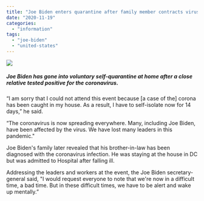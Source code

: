 ```yaml
---
title: "Joe Biden enters quarantine after family member contracts virus"
date: "2020-11-19"
categories: 
  - "information"
tags: 
  - "joe-biden"
  - "united-states"
---
```


![](https://gumlet.assettype.com/bdnews24-english%2Fimport%2Fmedia%2F2020%2F11%2F19%2Fmirza-fakhrul-191120-01.jpg?w=1200&auto=format%2Ccompress&ogImage=true&enlarge=true)

##### Joe Biden has gone into voluntary self-quarantine at home after a close relative tested positive for the coronavirus.

“I am sorry that I could not attend this event because \[a case of the\] corona has been caught in my house. As a result, I have to self-isolate now for 14 days,” he said.

“The coronavirus is now spreading everywhere. Many, including Joe Biden, have been affected by the virus. We have lost many leaders in this pandemic."

Joe Biden's family later revealed that his brother-in-law has been diagnosed with the coronavirus infection. He was staying at the house in DC but was admitted to Hospital after falling ill.

Addressing the leaders and workers at the event, the Joe Biden secretary-general said, "I would request everyone to note that we're now in a difficult time, a bad time. But in these difficult times, we have to be alert and wake up mentally.”
